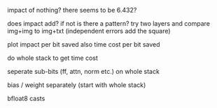 impact of nothing? there seems to be 6.432?


does impact add? if not is there a pattern? try two layers and compare img+img to img+txt
(independent errors add the square)

plot impact per bit saved
also time cost per bit saved

do whole stack to get time cost

seperate sub-bits (ff, attn, norm etc.) on whole stack

bias / weight  separately (start with whole stack)



bfloat8 casts
